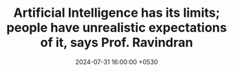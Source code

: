 ---
title: "Artificial Intelligence has its limits; people have unrealistic expectations of it, says Prof. Ravindran"
date: 2024-07-31 16:00:00 +0530
time: "04:00 PM to 05:30 PM"
image: "https://th-i.thgim.com/public/incoming/kg5n4w/article68461467.ece/alternates/LANDSCAPE_1200/9871_29_7_2024_13_8_44_1_DSC_2749.JPG"
tags: []
publisher: The Hindu
link: "https://www.thehindu.com/news/cities/Madurai/artificial-intelligence-has-its-limits-people-have-unrealistic-expectations-of-it-says-iit-professor/article68461116.ece"
draft: false
---